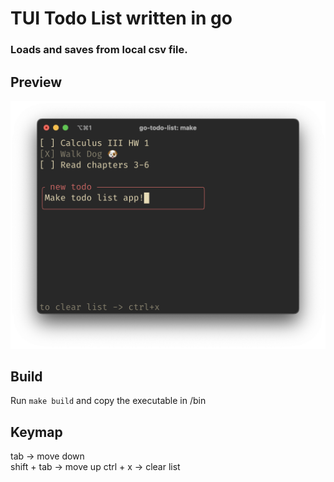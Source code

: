 # TUI Todo List written in go

### Loads and saves from local csv file.

## Preview

![preview image](./preview-image.png)

## Build

Run `make build` and copy the executable in /bin

## Keymap

tab -> move down  
shift + tab -> move up
ctrl + x -> clear list
